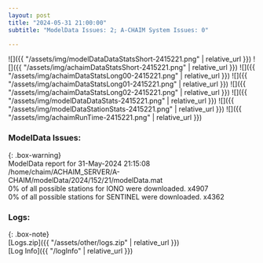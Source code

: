 ```yaml
---
layout: post
title: "2024-05-31 21:00:00"
subtitle: "ModelData Issues: 2; A-CHAIM System Issues: 0"

---
```


![]({{ "/assets/img/modelDataDataStatsShort-2415221.png" | relative_url }})
![]({{ "/assets/img/achaimDataStatsShort-2415221.png" | relative_url }})
![]({{ "/assets/img/achaimDataStatsLong00-2415221.png" | relative_url }})
![]({{ "/assets/img/achaimDataStatsLong01-2415221.png" | relative_url }})
![]({{ "/assets/img/achaimDataStatsLong02-2415221.png" | relative_url }})
![]({{ "/assets/img/modelDataDataStats-2415221.png" | relative_url }})
![]({{ "/assets/img/modelDataStationStats-2415221.png" | relative_url }})
![]({{ "/assets/img/achaimRunTime-2415221.png" | relative_url }})


### ModelData Issues:  
  
{: .box-warning}  
 ModelData report for 31-May-2024 21:15:08   
 /home/chaim/ACHAIM_SERVER/A-CHAIM/modelData/2024/152/21/modelData.mat   
 0% of all possible stations for IONO were downloaded. x4907   
 0% of all possible stations for SENTINEL were downloaded. x4362   
  


### Logs:  
  
{: .box-note}  
[Logs.zip]({{ "/assets/other/logs.zip" | relative_url }})  
[Log Info]({{ "/logInfo" | relative_url }})  
